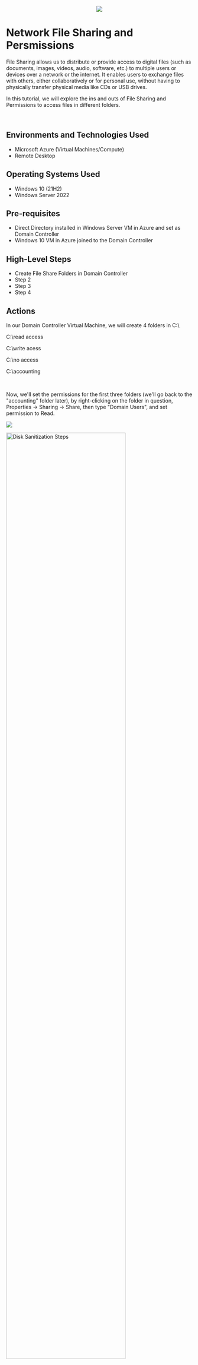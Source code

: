 <p align="center">
<img src="https://github.com/mariamcpherson/filshares/assets/139581822/ae4e7768-a28b-461f-971a-59ebb98e03e4"/>
</p>

<h1>Network File Sharing and Persmissions</h1>
<p>
File Sharing allows us to distribute or provide access to digital files (such as documents, images, videos, audio, software, etc.) to multiple users or devices over a network or the internet. It enables users to exchange files with others, either collaboratively or for personal use, without having to physically transfer physical media like CDs or USB drives.
</p>
<p>
In this tutorial, we will explore the ins and outs of File Sharing and Permissions to access files in different folders. </p><br />


<h2>Environments and Technologies Used</h2>

- Microsoft Azure (Virtual Machines/Compute)
- Remote Desktop
  
<h2>Operating Systems Used </h2>

- Windows 10 (21H2)
- Windows Server 2022

<h2>Pre-requisites</h2>

- Direct Directory installed in Windows Server VM in Azure and set as Domain Controller
- Windows 10 VM in Azure joined to the Domain Controller

<h2>High-Level Steps</h2>

- Create File Share Folders in Domain Controller
- Step 2
- Step 3
- Step 4

<h2>Actions</h2>

<p>
In our Domain Controller Virtual Machine, we will create 4 folders in C:\
</p>

<p>
C:\read access
</p>
<p>
C:\write acess
</p>
<p>
C:\no access
</p>
<p>
C:\accounting
</p><br />

<p>
Now, we'll set the permissions for the first three folders (we'll go back to the "accounting" folder later), by right-clicking on the folder in question, Properties → Sharing → Share, then type "Domain Users", and set permission to Read.
</p>

<p>
<img src="(https://github.com/mariamcpherson/filshares/assets/139581822/3c9c1db5-a48b-4d10-8499-d7b6f2ba5c58)"/>
</p>

<p>
<p>
<p>
<p>
<p>
<p>
<p>
<p>
<p>
<p>
<p>
<p>
<p>
<p>
<p>
<p>
<p>
<p>
<p>
<p>
<p>
<p>
<p>
<p>
<p>
<p>
<p>
<p>
<p>
<p>
<p>
<p>
<p>
<p>
<p>
<p>
<p>
<p>
<p>
<p>
<p>
<p>
<p>
<p>
<p>
<p>
<p>
<p>
<p>
<p>
<p>
<p>
<p>
<p>
<p>
<p>
<p>
<p>
<p>
<p>
<p>
<p>
<p>
<p>
<p>
<p>
<p>
<p>
<p>
<p>
<p>
<p>
<p>
<p>
<p>
<p>
<p>
<p>
<p>
<p>
<p>
<p>
<p>
<p>
<p>
<p>
<p>
<p>
<p>
<p>
<p>
<p>
<p>
<p>
<p>
<p>
<p>
<p>
<p>
<p>
<p>
<p>
<p>
<p>



<p>
<img src="https://i.imgur.com/DJmEXEB.png" height="80%" width="80%" alt="Disk Sanitization Steps"/>
</p>
<p>
Lorem ipsum dolor sit amet, consectetur adipiscing elit, sed do eiusmod tempor incididunt ut labore et dolore magna aliqua. Ut enim ad minim veniam, quis nostrud exercitation ullamco laboris nisi ut aliquip ex ea commodo consequat. Duis aute irure dolor in reprehenderit in voluptate velit esse cillum dolore eu fugiat nulla pariatur.
</p>
<br />

<p>
<img src="https://i.imgur.com/DJmEXEB.png" height="80%" width="80%" alt="Disk Sanitization Steps"/>
</p>
<p>
Lorem ipsum dolor sit amet, consectetur adipiscing elit, sed do eiusmod tempor incididunt ut labore et dolore magna aliqua. Ut enim ad minim veniam, quis nostrud exercitation ullamco laboris nisi ut aliquip ex ea commodo consequat. Duis aute irure dolor in reprehenderit in voluptate velit esse cillum dolore eu fugiat nulla pariatur.
</p>
<br />

<p>
<img src="https://i.imgur.com/DJmEXEB.png" height="80%" width="80%" alt="Disk Sanitization Steps"/>
</p>
<p>
Lorem ipsum dolor sit amet, consectetur adipiscing elit, sed do eiusmod tempor incididunt ut labore et dolore magna aliqua. Ut enim ad minim veniam, quis nostrud exercitation ullamco laboris nisi ut aliquip ex ea commodo consequat. Duis aute irure dolor in reprehenderit in voluptate velit esse cillum dolore eu fugiat nulla pariatur.
</p>
<br /># filshares
